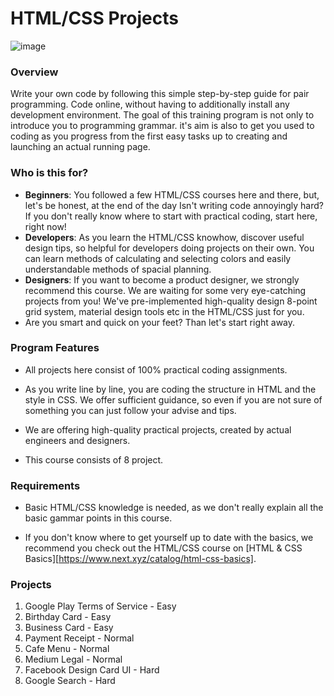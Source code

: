 # HTML/CSS Projects

![image](https://res.cloudinary.com/dyiqg9qhi/image/upload/v1533081749/img-hero-08_ihzgkd.jpg)

### Overview

Write your own code by following this simple step-by-step guide for pair programming. Code online, without having to additionally install any development environment. The goal of this training program is not only to introduce you to programming grammar. it's aim is also to get you used to coding as you progress from the first easy tasks up to creating and launching an actual running page. 



### Who is this for? 

* **Beginners**: You followed a few HTML/CSS courses here and there, but, let's be honest, at the end of the day Isn't writing code annoyingly hard? If you don't really know where to start with practical coding, start here, right now!
* **Developers**: As you learn the HTML/CSS knowhow, discover useful design tips, so helpful for developers doing projects on their own. You can learn methods of calculating and selecting colors and easily understandable methods of spacial planning. 
* **Designers**: If you want to become a product designer, we strongly recommend this course. We are waiting for some very eye-catching projects from you! We've pre-implemented high-quality design 8-point grid system, material design tools etc in the HTML/CSS just for you. 
* Are you smart and quick on your feet? Than let's start right away.



### Program Features

* All projects here consist of 100% practical coding assignments.

* As you write line by line, you are coding the structure in HTML and the style in CSS. We offer sufficient guidance, so even if you are not sure of something you can just follow your advise and tips. 

* We are offering high-quality practical projects, created by actual engineers and designers. 

* This course consists of 8 project.


### Requirements

* Basic HTML/CSS knowledge is needed, as we don't really explain all the basic gammar points in this course. 

* If you don't know where to get yourself up to date with the basics, we recommend you check out the HTML/CSS course on [HTML & CSS Basics][https://www.next.xyz/catalog/html-css-basics].


### Projects

1. Google Play Terms of Service - Easy
2. Birthday Card - Easy
3. Business Card - Easy
4. Payment Receipt - Normal
5. Cafe Menu - Normal
6. Medium Legal - Normal
7. Facebook Design Card UI - Hard
8. Google Search - Hard
